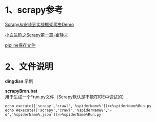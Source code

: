 
# 1、scrapy参考
[Scrapy从安装到实战框架爬虫Demo](https://blog.csdn.net/qq_34532187/article/details/82934538)

[小白进阶之Scrapy第一篇-崔静才](https://cuiqingcai.com/3472.html)

[pipline保存文件](https://www.cnblogs.com/cnkai/p/7397421.html)

# 2、文件说明
**dingdian** 示例

**scrapyBron.bat**
用于生成一个\*run.py文件（Scrapy默认是不能在IDE中调试的）
```
echo execute(['scrapy','crawl','%spiderName%'])>>%spiderName%Run.py
echo #execute(['scrapy','crawl','%spiderName%','-o','%spiderName%.json'])>>%spiderName%Run.py
```

